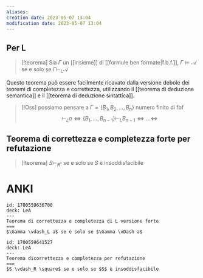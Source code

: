```yaml
---
aliases: 
creation date: 2023-05-07 13:04
modification date: 2023-05-07 13:04
---
```

## Per L

> [!teorema] 
> Sia $\Gamma$ un [[insieme]] di [[formule ben formate|f.b.f.]], $\Gamma \vDash \mathcal{A}$ se e solo se $\Gamma\vdash_{L} \mathcal{A}$

Questo teorema può essere facilmente ricavato dalla versione debole dei teoremi di completezza e correttezza, utilizzando il [[teorema di deduzione semantica]] e il [[teorema di deduzione sintattica]].

>[!Oss]
>possiamo pensare a $\Gamma = \{ B_{1},B_{2},\dots,B_{n} \}$ numero finito di fbf
>$$\vdash_L a \iff \{B_1,...,B_{n-1}\} \vdash_L B_{n-1} \iff ... \iff $$

## Teorema di correttezza e completezza forte per refutazione

>[!teorema]
>$S \vdash_{R} \square$ se e solo se $S$ è insoddisfacibile

# ANKI
```anki
id: 1700559636700
deck: LeA
---
Teorema di correttezza e completezza di L versione forte
===
$\Gamma \vdash_L a$ se e solo se $\Gamma \vDash a$
```


```anki
id: 1700559641527
deck: LeA
---
Teorema dicorrettezza e completezza per refutazione
===
$S \vdash_R \square$ se e solo se $S$ è insoddisfacibile
```

